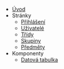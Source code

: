 - [Úvod](cs/)
- Stránky
    - [Přihlášení](cs/pages/login/)
    - [Uživatelé](cs/pages/users/) 
    - [Třídy](cs/pages/classes/)
    - [Skupiny](cs/pages/groups/)
    - [Předměty](cs/pages/subjects/)
- Komponenty
    - [Datová tabulka](cs/components/materialTable/)
    
